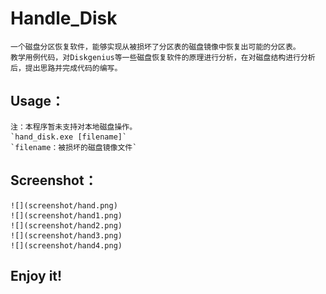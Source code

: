 # Handle_Disk
    一个磁盘分区恢复软件，能够实现从被损坏了分区表的磁盘镜像中恢复出可能的分区表。
    教学用例代码，对Diskgenius等一些磁盘恢复软件的原理进行分析，在对磁盘结构进行分析后，提出思路并完成代码的编写。

## Usage：
    注：本程序暂未支持对本地磁盘操作。
    `hand_disk.exe [filename]`
    `filename：被损坏的磁盘镜像文件`
    
## Screenshot：
    ![](screenshot/hand.png)  
    ![](screenshot/hand1.png)  
    ![](screenshot/hand2.png)  
    ![](screenshot/hand3.png)
    ![](screenshot/hand4.png)

## Enjoy it!
